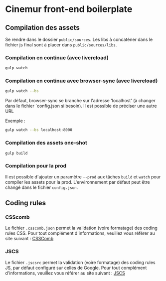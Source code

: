# Cinemur front-end boilerplate

## Compilation des assets

Se rendre dans le dossier `public/sources`.
Les libs à concaténer dans le fichier js final sont à placer dans `public/sources/libs`.

### Compilation en continue (avec livereload)
```sh
gulp watch
```

### Compilation en continue avec browser-sync (avec livereload)
```sh
gulp watch --bs
```

Par défaut, browser-sync se branche sur l'adresse 'localhost' (à changer dans le fichier `config.json si besoin). Il est possible de préciser une autre URL

Exemple :
```sh
gulp watch --bs localhost:8000
```

### Compilation des assets one-shot
```sh
gulp build
```

### Compilation pour la prod

Il est possible d'ajouter un paramètre `--prod` aux tâches `build` et `watch` pour compiler les assets pour la prod. L'environnement par défaut peut être changé dans le fichier `config.json`.

## Coding rules

### CSScomb

Le fichier `.csscomb.json` permet la validation (voire formatage) des coding rules CSS. Pour tout complément d'informations, veuillez vous référer au site suivant :
[CSSComb](http://csscomb.com/)

### JSCS

Le fichier `.jscsrc` permet la validation (voire formatage) des coding rules JS, par défaut configuré sur celles de Google. Pour tout complément d'informations, veuillez vous référer au site suivant :
[JSCS](http://jscs.info/)
